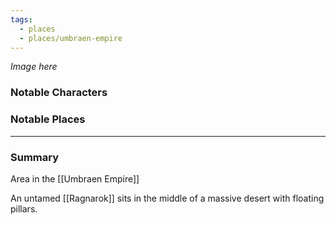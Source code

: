 ```yaml
---
tags:
  - places
  - places/umbraen-empire
---
```

*Image here*

### Notable Characters


### Notable Places


___
### Summary
Area in the [[Umbraen Empire]]

An untamed [[Ragnarok]] sits in the middle of a massive desert with floating pillars. 
